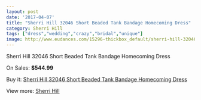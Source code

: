 ```yaml
---
layout: post
date: '2017-04-07'
title: "Sherri Hill 32046 Short Beaded Tank Bandage Homecoming Dress"
category: Sherri Hill
tags: ["dress","wedding","crazy","bridal","unique"]
image: http://www.eudances.com/15296-thickbox_default/sherri-hill-32046-short-beaded-tank-bandage-homecoming-dress.jpg
---
```

Sherri Hill 32046 Short Beaded Tank Bandage Homecoming Dress

On Sales: **$544.99**
<a href="https://www.eudances.com/en/sherri-hill/4529-sherri-hill-32046-short-beaded-tank-bandage-homecoming-dress.html"><amp-img layout="responsive" width="600" height="600" src="//www.eudances.com/15296-thickbox_default/sherri-hill-32046-short-beaded-tank-bandage-homecoming-dress.jpg" alt="Sherri Hill 32046 Short Beaded Tank Bandage Homecoming Dress 0" /></a>
<a href="https://www.eudances.com/en/sherri-hill/4529-sherri-hill-32046-short-beaded-tank-bandage-homecoming-dress.html"><amp-img layout="responsive" width="600" height="600" src="//www.eudances.com/15299-thickbox_default/sherri-hill-32046-short-beaded-tank-bandage-homecoming-dress.jpg" alt="Sherri Hill 32046 Short Beaded Tank Bandage Homecoming Dress 1" /></a>
<a href="https://www.eudances.com/en/sherri-hill/4529-sherri-hill-32046-short-beaded-tank-bandage-homecoming-dress.html"><amp-img layout="responsive" width="600" height="600" src="//www.eudances.com/15298-thickbox_default/sherri-hill-32046-short-beaded-tank-bandage-homecoming-dress.jpg" alt="Sherri Hill 32046 Short Beaded Tank Bandage Homecoming Dress 2" /></a>
<a href="https://www.eudances.com/en/sherri-hill/4529-sherri-hill-32046-short-beaded-tank-bandage-homecoming-dress.html"><amp-img layout="responsive" width="600" height="600" src="//www.eudances.com/15297-thickbox_default/sherri-hill-32046-short-beaded-tank-bandage-homecoming-dress.jpg" alt="Sherri Hill 32046 Short Beaded Tank Bandage Homecoming Dress 3" /></a>

Buy it: [Sherri Hill 32046 Short Beaded Tank Bandage Homecoming Dress](https://www.eudances.com/en/sherri-hill/4529-sherri-hill-32046-short-beaded-tank-bandage-homecoming-dress.html "Sherri Hill 32046 Short Beaded Tank Bandage Homecoming Dress")

View more: [Sherri Hill](https://www.eudances.com/en/80-Sherri-Hill "Sherri Hill")